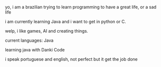 yo, i am a brazilian trying to learn programming to have a great life, or a sad life

i am currently learning Java and i want to get in python or C.

welp, i like games, AI and creating things.

current languages: Java

learning java with Danki Code

i speak portuguese and english, not perfect but it get the job done
<!---
Hanabe-Fascart/Hanabe-Fascart is a ✨ special ✨ repository because its `README.md` (this file) appears on your GitHub profile.
You can click the Preview link to take a look at your changes.
--->
